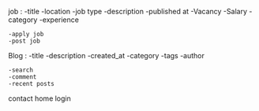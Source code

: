 job :
    -title
    -location
    -job type
    -description
    -published at
    -Vacancy
    -Salary
    -category
    -experience


    -apply job
    -post job



Blog :
    -title
    -description
    -created_at
    -category
    -tags
    -author


    -search
    -comment
    -recent posts

contact
home
login
